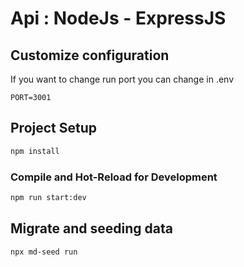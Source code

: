 # Api : NodeJs - ExpressJS

## Customize configuration

If you want to change run port you can change in .env
```text
PORT=3001
```



## Project Setup

```sh
npm install
```
### Compile and Hot-Reload for Development

```sh
npm run start:dev
```

## Migrate and seeding data
```sh
npx md-seed run
```




